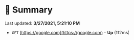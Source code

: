 # 📖 Summary
Last updated: **3/27/2021, 5:21:10 PM**

- `GET` [https://google.com](https://google.com) - **Up** (112ms)
